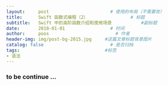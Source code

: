 ```yaml
---
layout:     post                       # 使用的布局（不需要改）
title:      Swift 函数式编程（2）                # 标题
subtitle:   Swift 中的高阶函数介绍和使用场景           #副标题
date:       2018-01-01                 # 时间
author:     poos                         # 作者
header-img: img/post-bg-2015.jpg     #这篇文章标题背景图片
catalog: false                         # 是否归档
tags:                                #标签
- 语法
---
```



### to be continue ...
